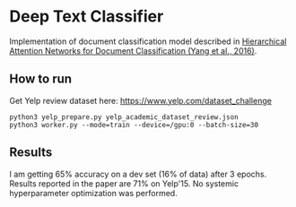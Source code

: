 # Deep Text Classifier

Implementation of document classification model described in [Hierarchical Attention Networks for Document Classification (Yang et al., 2016)](https://www.cs.cmu.edu/~diyiy/docs/naacl16.pdf).

## How to run
Get Yelp review dataset here: https://www.yelp.com/dataset_challenge
```
python3 yelp_prepare.py yelp_academic_dataset_review.json
python3 worker.py --mode=train --device=/gpu:0 --batch-size=30
```

## Results
I am getting 65% accuracy on a dev set (16% of data) after 3 epochs. Results reported in the paper are 71% on Yelp'15.
No systemic hyperparameter optimization was performed.